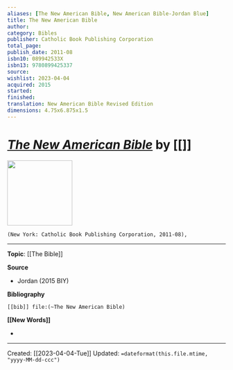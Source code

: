```yaml
---
aliases: [The New American Bible, New American Bible-Jordan Blue]
title: The New American Bible
author: 
category: Bibles
publisher: Catholic Book Publishing Corporation
total_page: 
publish_date: 2011-08
isbn10: 089942533X
isbn13: 9780899425337
source: 
wishlist: 2023-04-04
acquired: 2015
started: 
finished: 
translation: New American Bible Revised Edition
dimensions: 4.75x6.875x1.5
---
```

# *[The New American Bible](https://catholicbookpublishing.com/product/13)* by [[]]

<img src="https://b2c-cbp-assets.s3.amazonaws.com/products/510-19BLU-1.jpg" width=150>

`(New York: Catholic Book Publishing Corporation, 2011-08), `



--- 
**Topic**: [[The Bible]]

**Source**
- Jordan (2015 BIY)

**Bibliography**

```query
[[bib]] file:(~The New American Bible)
```
 

**[[New Words]]**

- 

---
Created: [[2023-04-04-Tue]]
Updated: `=dateformat(this.file.mtime, "yyyy-MM-dd-ccc")`